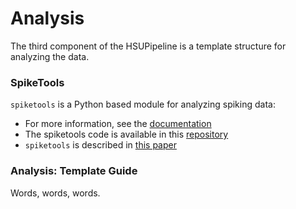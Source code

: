 # Analysis

The third component of the HSUPipeline is a template structure for analyzing the data.

### SpikeTools

``spiketools`` is a Python based module for analyzing spiking data:
- For more information, see the
[documentation](https://spiketools.github.io/spiketools/)
- The spiketools code is available in this
[repository](https://github.com/spiketools/spiketools)
- ``spiketools`` is described in
[this paper](https://doi.org/10.21105/joss.05268)

### Analysis: Template Guide

Words, words, words.
